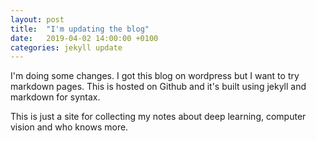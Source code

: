 ```yaml
---
layout: post
title:  "I'm updating the blog"
date:   2019-04-02 14:00:00 +0100
categories: jekyll update
---
```

I'm doing some changes. I got this blog on wordpress but I want to try markdown pages. This is hosted on Github and it's built using jekyll and markdown for syntax.

This is just a site for collecting my notes about deep learning, computer vision and who knows more.

[jekyll-docs]: https://jekyllrb.com/docs/home
[jekyll-gh]:   https://github.com/jekyll/jekyll
[jekyll-talk]: https://talk.jekyllrb.com/
